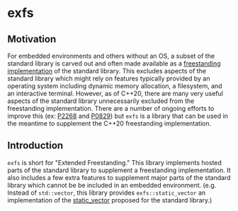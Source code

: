 # exfs

## Motivation

For embedded environments and others without an OS, a subset of the standard library is carved out and often made available as a [freestanding implementation](https://en.cppreference.com/w/cpp/freestanding) of the standard library. This excludes aspects of the standard library which might rely on features typically provided by an operating system including dynamic memory allocation, a filesystem, and an interactive terminal. However, as of C++20, there are many very useful aspects of the standard library unnecessarily excluded from the freestanding implementation. There are a number of ongoing efforts to improve this (ex: [P2268](https://www.open-std.org/jtc1/sc22/wg21/docs/papers/2020/p2268r0.html) and [P0829](https://www.open-std.org/jtc1/sc22/wg21/docs/papers/2019/p0829r4.html)) but `exfs` is a library that can be used in the meantime to supplement the C++20 freestanding implementation.

## Introduction

`exfs` is short for "Extended Freestanding." This library implements hosted parts of the standard library to supplement a freestanding implementation. It also includes a few extra features to supplement major parts of the standard library which cannot be be included in an embedded environment. (e.g. Instead of `std::vector`, this library provides `exfs::static_vector` an implementation of the [static_vector](http://www.open-std.org/jtc1/sc22/wg21/docs/papers/2018/p0843r2.html) proposed for the standard library.)
